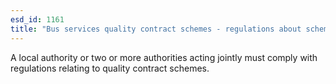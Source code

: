 ```yaml
---
esd_id: 1161
title: "Bus services quality contract schemes - regulations about schemes"
---
```


A local authority or two or more authorities acting jointly must comply with regulations relating to quality contract schemes.

